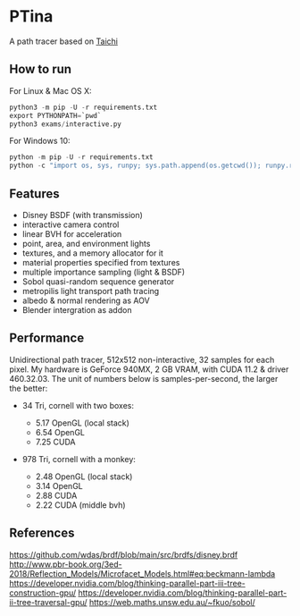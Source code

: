 # PTina

A path tracer based on [Taichi](https://github.com/taichi-dev/taichi)

## How to run

For Linux & Mac OS X:
```py
python3 -m pip -U -r requirements.txt
export PYTHONPATH=`pwd`
python3 exams/interactive.py
```

For Windows 10:
```py
python -m pip -U -r requirements.txt
python -c "import os, sys, runpy; sys.path.append(os.getcwd()); runpy.run_path('exams/interactive.py')"
```

## Features

- Disney BSDF (with transmission)
- interactive camera control
- linear BVH for acceleration
- point, area, and environment lights
- textures, and a memory allocator for it
- material properties specified from textures
- multiple importance sampling (light & BSDF)
- Sobol quasi-random sequence generator
- metropilis light transport path tracing
- albedo & normal rendering as AOV
- Blender intergration as addon

## Performance

Unidirectional path tracer, 512x512 non-interactive, 32 samples for each pixel.
My hardware is GeForce 940MX, 2 GB VRAM, with CUDA 11.2 & driver 460.32.03.
The unit of numbers below is samples-per-second, the larger the better:

- 34 Tri, cornell with two boxes:

  * 5.17   OpenGL (local stack)
  * 6.54   OpenGL
  * 7.25   CUDA

- 978 Tri, cornell with a monkey:

  * 2.48   OpenGL (local stack)
  * 3.14   OpenGL
  * 2.88   CUDA
  * 2.22   CUDA (middle bvh)

## References

https://github.com/wdas/brdf/blob/main/src/brdfs/disney.brdf
http://www.pbr-book.org/3ed-2018/Reflection_Models/Microfacet_Models.html#eq:beckmann-lambda
https://developer.nvidia.com/blog/thinking-parallel-part-iii-tree-construction-gpu/
https://developer.nvidia.com/blog/thinking-parallel-part-ii-tree-traversal-gpu/
https://web.maths.unsw.edu.au/~fkuo/sobol/
